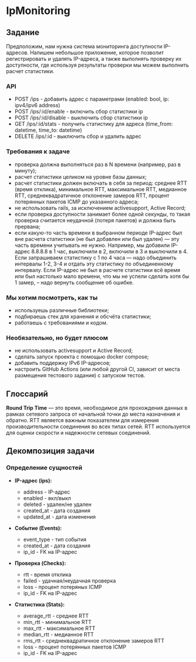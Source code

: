 # IpMonitoring

## Задание
Предположим, нам нужна система мониторинга доступности IP-адресов. Напишем небольшое приложение, которое позволит регистрировать и удалять IP-адреса, а также выполнять проверку их доступности, где используя результаты проверки мы можем выполнить расчет статистики.

### API
* POST /ips - добавить адрес с параметрами (enabled: bool, ip: ipv4/ipv6 address)
* POST /ips/:id/enable - включить сбор статистики ip
* POST /ips/:id/disable - выключить сбор статистики ip
* GET /ips/:id/stats - получить статистику для адреса (time_from: datetime, time_to: datetime)
* DELETE /ips/:id - выключить сбор и удалить адрес

### Требования к задаче
* проверка должна выполняться раз в N времени (например, раз в минуту);
* расчет статистики целиком на уровне базы данных;
* расчет статистики должен включать в себя за период: среднее RTT (время отклика), минимальное RTT, максимальное RTT, медианное RTT, среднеквадратичное отклонение замеров RTT, процент потерянных пакетов ICMP до указанного адреса;
* не использовать rails, за исключением activesupport, Active Record;
* если проверка доступности занимает более одной секунды, то такая проверка считается неудачной (потеря пакетов) и должна быть прервана;
* если какую-то часть времени в выбранном периоде IP-адрес был вне расчета статистики (не был добавлен или был удален) — эту часть времени учитывать не нужно. Например, мы добавили IP-адрес 8.8.8.8 в 1 час, выключили в 2, включили в 3 и выключили в 4. Если запрашиваем статистику с 1 по 4 часа — надо объединить интервалы 1-2, 3-4 и отдать эту статистику по объединенному интервалу. Если IP-адрес не был в расчете статистики всё время или был настолько мало времени, что мы не успели сделать хотя бы 1 замер, – надо вернуть сообщение об ошибке.

### Мы хотим посмотреть, как ты
* используешь различные библиотеки;
* подбираешь стек для хранения и обсчёта статистики;
* работаешь с требованиями и кодом.

### Необязательно, но будет плюсом
* не использовать activesupport и Active Record;
* сделать запуск проекта с помощью docker compose;
* добавить поддержку IPv6 IP-адресов;
* настроить GitHub Actions (или любой другой CI, зависит от места размещения тестового задания) с запуском тестов.

## Глоссарий

**Round Trip Time** — это время, необходимое для прохождения данных в рамках сетевого запроса от начальной точки до места назначения и обратно. RTT является важным показателем для измерения производительности соединения во всех типах сетей. RTT используется для оценки скорости и надежности сетевых соединений.

## Декомпозиция задачи

### Определение сущностей
* **IP-адрес (ips):**
  * address - IP-адрес
  * enabled - вкл/выкл
  * deleted - удален/не удален
  * created_at - дата создания
  * updated_at - дата изменения

* **Событие (Events):**
  * event_type - тип события
  * created_at - дата создания
  * ip_id - FK на IP-адрес

* **Проверка (Checks):**
  * rtt - время отклика
  * failed - удачная/неудачная проверка
  * loss - процент потеряных ICMP
  * ip_id - FK на IP-адрес

* **Статистика (Stats):**
  * average_rtt - среднее RTT
  * min_rtt - минимальное RTT
  * max_rtt - максимальное RTT
  * median_rtt - медианное RTT
  * rms_rtt - среднеквадратичное отклонение замеров RTT
  * loss - процент потерянных пакетов ICMP
  * ip_id - FK на IP-адрес
